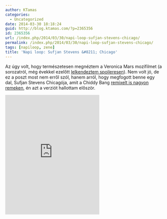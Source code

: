 ```yaml
---
author: KTamas
categories:
  - Uncategorized
date: 2014-03-30 18:18:24
guid: http://blog.ktamas.com/?p=2365356
id: 2365356
url: /index.php/2014/03/30/napi-loop-sufjan-stevens-chicago/
permalink: /index.php/2014/03/30/napi-loop-sufjan-stevens-chicago/
tags: [napiloop, zene]
title: 'Napi loop: Sufjan Stevens &#8211; Chicago'
---
```


Az úgy volt, hogy természetesen megnéztem a Veronica Mars mozifilmet (a sorozatról, még évekkel ezelőtt [lelkendeztem spoileresen](http://blog.ktamas.com/index.php/2009/08/09/veronica_mars_1/ "Veronica Mars")). Nem volt jó, de ez a poszt most nem erről szól, hanem arról, hogy megfogott benne egy dal, Sufjan Stevens Chicagója, amit a Chiddy Bang [remixelt is nagyon remeken](http://open.spotify.com/track/7oqFD0dazBj3efKygcIZlB), én azt a verziót hallottam először.

<p><iframe src="https://embed.spotify.com/?uri=spotify:track:6WzAjOZfTwFBtyX7apVMUN" width="300" height="380" frameborder="0"></iframe></p>
